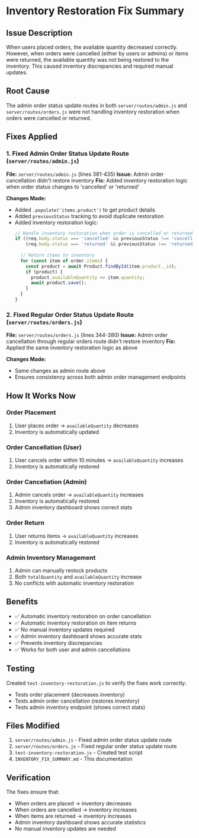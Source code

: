 # Inventory Restoration Fix Summary

## Issue Description
When users placed orders, the available quantity decreased correctly. However, when orders were cancelled (either by users or admins) or items were returned, the available quantity was not being restored to the inventory. This caused inventory discrepancies and required manual updates.

## Root Cause
The admin order status update routes in both `server/routes/admin.js` and `server/routes/orders.js` were not handling inventory restoration when orders were cancelled or returned.

## Fixes Applied

### 1. Fixed Admin Order Status Update Route (`server/routes/admin.js`)
**File:** `server/routes/admin.js` (lines 381-435)
**Issue:** Admin order cancellation didn't restore inventory
**Fix:** Added inventory restoration logic when order status changes to 'cancelled' or 'returned'

**Changes Made:**
- Added `.populate('items.product')` to get product details
- Added `previousStatus` tracking to avoid duplicate restoration
- Added inventory restoration logic:
  ```javascript
  // Handle inventory restoration when order is cancelled or returned
  if ((req.body.status === 'cancelled' && previousStatus !== 'cancelled') || 
      (req.body.status === 'returned' && previousStatus !== 'returned')) {
    
    // Return items to inventory
    for (const item of order.items) {
      const product = await Product.findById(item.product._id);
      if (product) {
        product.availableQuantity += item.quantity;
        await product.save();
      }
    }
  }
  ```

### 2. Fixed Regular Order Status Update Route (`server/routes/orders.js`)
**File:** `server/routes/orders.js` (lines 344-380)
**Issue:** Admin order cancellation through regular orders route didn't restore inventory
**Fix:** Applied the same inventory restoration logic as above

**Changes Made:**
- Same changes as admin route above
- Ensures consistency across both admin order management endpoints

## How It Works Now

### Order Placement
1. User places order → `availableQuantity` decreases
2. Inventory is automatically updated

### Order Cancellation (User)
1. User cancels order within 10 minutes → `availableQuantity` increases
2. Inventory is automatically restored

### Order Cancellation (Admin)
1. Admin cancels order → `availableQuantity` increases
2. Inventory is automatically restored
3. Admin inventory dashboard shows correct stats

### Order Return
1. User returns items → `availableQuantity` increases
2. Inventory is automatically restored

### Admin Inventory Management
1. Admin can manually restock products
2. Both `totalQuantity` and `availableQuantity` increase
3. No conflicts with automatic inventory restoration

## Benefits
- ✅ Automatic inventory restoration on order cancellation
- ✅ Automatic inventory restoration on item returns
- ✅ No manual inventory updates required
- ✅ Admin inventory dashboard shows accurate stats
- ✅ Prevents inventory discrepancies
- ✅ Works for both user and admin cancellations

## Testing
Created `test-inventory-restoration.js` to verify the fixes work correctly:
- Tests order placement (decreases inventory)
- Tests admin order cancellation (restores inventory)
- Tests admin inventory endpoint (shows correct stats)

## Files Modified
1. `server/routes/admin.js` - Fixed admin order status update route
2. `server/routes/orders.js` - Fixed regular order status update route
3. `test-inventory-restoration.js` - Created test script
4. `INVENTORY_FIX_SUMMARY.md` - This documentation

## Verification
The fixes ensure that:
- When orders are placed → inventory decreases
- When orders are cancelled → inventory increases
- When items are returned → inventory increases
- Admin inventory dashboard shows accurate statistics
- No manual inventory updates are needed 